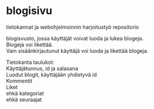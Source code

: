 # blogisivu
tietokannat ja webohjelmoinnin harjoitustyö repositorio <br />

blogisvusto, jossa käyttäjät voivat luoda ja lukea blogeja. <br />
Blogeja voi likettää. <br />
Vain sisäänkirjautunut käyttäjä voi luoda ja likettää blogeja. <br />

Tietokanta taulukot: <br />
Käyttäjätunnus, id ja salasana <br /> 
Luodut blogit, käyttäjään yhdistyvä id <br /> 
Kommentit <br /> 
Liket <br />
ehkä kategoriat <br />
ehkä seuraajat <br />
